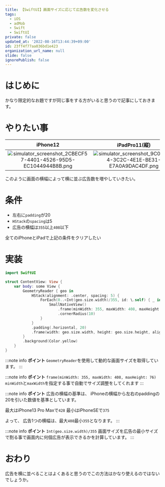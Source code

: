 ```yaml
---
title: 【SwiftUI】画面サイズに応じて広告数を変化させる
tags:
  - iOS
  - adMob
  - Swift
  - SwiftUI
private: false
updated_at: '2022-08-16T13:44:39+09:00'
id: 23ff4f77aa036bd1e423
organization_url_name: null
slide: false
ignorePublish: false
---
```

# はじめに
かなり限定的なお題ですが同じ事をする方がいると思うので記事にしておきます。

# やりたい事
|iPhone12|iPadPro11(縦)|iPadPro11(横)|
|:-:|:-:|:-:|
|![simulator_screenshot_2CBECF57-4401-4526-95D5-EC1044944B8B.png](https://qiita-image-store.s3.ap-northeast-1.amazonaws.com/0/1745371/b99a4fac-5008-c3c7-58e6-4c2bd704b269.png)|![simulator_screenshot_9C0BCD94-3C2C-4E1E-BE31-E7A0A9DAC4DF.png](https://qiita-image-store.s3.ap-northeast-1.amazonaws.com/0/1745371/10d3f599-c38b-d92a-8245-044c89276827.png)|![simulator_screenshot_95EDA013-9111-40FF-AD02-4D3425A7CD71.png](https://qiita-image-store.s3.ap-northeast-1.amazonaws.com/0/1745371/4a53393d-aa20-be64-ac10-f5242a7f6714.png)|

このように画面の横幅によって横に並ぶ広告数を増やしていきたい。

# 条件
- 左右に`padding`が20
- `HStack`の`spacing`は5
- 広告の横幅は`355`以上`408`以下

全てのiPhoneとiPadで上記の条件をクリアしたい

# 実装
```swift
import SwiftUI

struct ContentView: View {
    var body: some View {
        GeometryReader { geo in
            HStack(alignment: .center, spacing: 5) {
                ForEach(0..<Int(geo.size.width)/355, id: \.self) { _ in
                    SmallNativeView()
                        .frame(minWidth: 355, maxWidth: 408, maxHeight: 76)
                        .cornerRadius(10)
                }
            }
            .padding(.horizontal, 20)
            .frame(width: geo.size.width, height: geo.size.height, alignment: .center)
        }
        .background(Color.yellow)
    }
}
```

:::note info
**ポイント**
`GeometryReader`を使用して動的な画面サイズを取得しています。
:::

:::note info
**ポイント**
`frame(minWidth: 355, maxWidth: 408, maxHeight: 76)`
`minWidth`と`maxWidth`を指定する事で自動でサイズ調整をしてくれます
:::

:::note info
**ポイント**
広告の横幅の基準は、
iPhoneの横幅から左右のpaddingの20を引いた数値を基準としています。

最大はiPhone13 Pro Maxで`428`
最小はiPhoneSEで`375`

よって、
広告1つの横幅は、最大`408`最小`355`となります。
:::

:::note info
**ポイント**
`Int(geo.size.width)/355`
画面サイズを広告の最小サイズで割る事で画面内に何個広告が表示できるかを計算しています。
:::

# おわり
広告を横に並べることはよくあると思うのでこの方法はかなり使えるのではないでしょうか。
